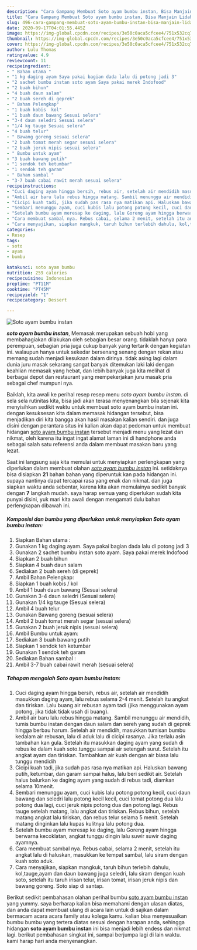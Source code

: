 ```yaml
---
description: "Cara Gampang Membuat Soto ayam bumbu instan, Bisa Manjain Lidah"
title: "Cara Gampang Membuat Soto ayam bumbu instan, Bisa Manjain Lidah"
slug: 496-cara-gampang-membuat-soto-ayam-bumbu-instan-bisa-manjain-lidah
date: 2020-09-17T04:01:55.445Z
image: https://img-global.cpcdn.com/recipes/3e50c0aca5cfcee4/751x532cq70/soto-ayam-bumbu-instan-foto-resep-utama.jpg
thumbnail: https://img-global.cpcdn.com/recipes/3e50c0aca5cfcee4/751x532cq70/soto-ayam-bumbu-instan-foto-resep-utama.jpg
cover: https://img-global.cpcdn.com/recipes/3e50c0aca5cfcee4/751x532cq70/soto-ayam-bumbu-instan-foto-resep-utama.jpg
author: Lulu Thomas
ratingvalue: 4.9
reviewcount: 11
recipeingredient:
- " Bahan utama "
- "1 kg daging ayam Saya pakai bagian dada lalu di potong jadi 3"
- "2 sachet bumbu instan soto ayam Saya pakai merek Indofood"
- "2 buah bihun"
- "4 buah daun salam"
- "2 buah sereh di geprek"
- " Bahan Pelengkap"
- "1 buah kobis  kol"
- "1 buah daun bawang Sesuai selera"
- "3-4 daun seledri Sesuai selera"
- "1/4 kg tauge Sesuai selera"
- "4 buah telur"
- " Bawang goreng sesuai selera"
- "2 buah tomat merah segar sesuai selera"
- "2 buah jeruk nipis sesuai selera"
- " Bumbu untuk ayam"
- "3 buah bawang putih"
- "1 sendok teh ketumbar"
- "1 sendok teh garam"
- " Bahan sambal "
- "3-7 buah cabai rawit merah sesuai selera"
recipeinstructions:
- "Cuci daging ayam hingga bersih, rebus air, setelah air mendidih masukkan daging ayam, lalu rebus selama 2-4 menit. Setelah itu angkat dan tiriskan. Lalu buang air rebusan ayam tadi (jika menggunakan ayam potong, jika tidak tidak usah di buang)."
- "Ambil air baru lalu rebus hingga matang. Sambil menunggu air mendidih, tumis bumbu instan dengan daun salam dan sereh yang sudah di geprek hingga berbau harum. Setelah air mendidih, masukkan tumisan bumbu kedalam air rebusan, lalu di aduk lalu di cicipi rasanya. Jika terlalu asin tambahan kan gula. Setelah itu masukkan daging ayam yang sudah di rebus ke dalam kuah soto.tunggu sampai air setengah surut. Setelah itu angkat ayam dan tiriskan. Tambahkan air kuah dengan air biasa lalu tunggu mendidih"
- "Cicipi kuah tadi, jika sudah pas rasa nya matikan api. Haluskan bawang putih, ketumbar, dan garam sampai halus, lalu beri sedikit air. Setelah halus balurkan ke daging ayam yang sudah di rebus tadi, diamkan selama 10menit."
- "Sembari menunggu ayam, cuci kubis lalu potong potong kecil, cuci daun bawang dan seledri lalu potong kecil kecil, cuci tomat potong dua lalu potong dua lagi, cuci jeruk nipis potong dua dan potong lagi. Rebus tauge setelah matang, lalu angkat dan tiriskan. Rebus bihun, setelah matang angkat lalu tiriskan, dan rebus telur selama 5 menit. Setelah matang dinginkan lalu kupas kulitnya lalu potong dua."
- "Setelah bumbu ayam meresap ke daging, lalu Goreng ayam hingga berwarna kecoklatan, angkat tunggu dingin lalu suwir suwir daging ayamnya."
- "Cara membuat sambal nya. Rebus cabai, selama 2 menit, setelah itu angkat lalu di haluskan, masukkan ke tempat sambal, lalu siram dengan kuah soto aduk."
- "Cara menyajikan, siapkan mangkuk, taruh bihun terlebih dahulu, kol,tauge,ayam dan daun bawang juga seledri, lalu siram dengan kuah soto, setelah itu taruh irisan telur, irisan tomat, irisan jeruk nipis dan bawang goreng. Soto siap di santap."
categories:
- Resep
tags:
- soto
- ayam
- bumbu

katakunci: soto ayam bumbu 
nutrition: 259 calories
recipecuisine: Indonesian
preptime: "PT11M"
cooktime: "PT45M"
recipeyield: "1"
recipecategory: Dessert

---
```



![Soto ayam bumbu instan](https://img-global.cpcdn.com/recipes/3e50c0aca5cfcee4/751x532cq70/soto-ayam-bumbu-instan-foto-resep-utama.jpg)

<b><i>soto ayam bumbu instan</i></b>, Memasak merupakan sebuah hobi yang membahagiakan dilakukan oleh sebagian besar orang. tidaklah hanya para perempuan, sebagian pria juga cukup banyak yang tertarik dengan kegiatan ini. walaupun hanya untuk sekedar bersenang senang dengan rekan atau memang sudah menjadi kesukaan dalam dirinya. tidak asing lagi dalam dunia juru masak sekarang sangat banyak ditemukan laki laki dengan keahlian memasak yang hebat, dan lebih banyak juga kita melihat di berbagai depot dan restaurant yang mempekerjakan juru masak pria sebagai chef mumpuni nya.

Baiklah, kita awali ke perihal resep resep menu <i>soto ayam bumbu instan</i>. di sela sela rutinitas kita, bisa jadi akan terasa menyenangkan bila sejenak kita menyisihkan sedikit waktu untuk membuat soto ayam bumbu instan ini. dengan kesuksesan kita dalam memasak hidangan tersebut, bisa menjadikan diri kita bangga akan hasil masakan kalian sendiri. dan juga disini dengan perantara situs ini kalian akan dapat pedoman untuk membuat hidangan <u>soto ayam bumbu instan</u> tersebut menjadi menu yang lezat dan nikmat, oleh karena itu ingat ingat alamat laman ini di handphone anda sebagai salah satu referensi anda dalam membuat masakan baru yang lezat.




Saat ini langsung saja kita memulai untuk menyiapkan perlengkapan yang diperlukan dalam membuat olahan <u><i>soto ayam bumbu instan</i></u> ini. setidaknya bisa disiapkan <b>21</b> bahan bahan yang diperuntuk kan pada hidangan ini. supaya nantinya dapat tercapai rasa yang enak dan nikmat. dan juga siapkan waktu anda sebentar, karena kita akan memulainya sedikit banyak dengan <b>7</b> langkah mudah. saya harap semua yang diperlukan sudah kita punyai disini, yuk mari kita awali dengan mengamati dulu bahan perlengkapan dibawah ini.

<!--inarticleads1-->

##### Komposisi dan bumbu yang diperlukan untuk menyiapkan Soto ayam bumbu instan:

1. Siapkan  Bahan utama :
1. Gunakan 1 kg daging ayam. Saya pakai bagian dada lalu di potong jadi 3
1. Gunakan 2 sachet bumbu instan soto ayam. Saya pakai merek Indofood
1. Siapkan 2 buah bihun
1. Siapkan 4 buah daun salam
1. Sediakan 2 buah sereh (di geprek)
1. Ambil  Bahan Pelengkap:
1. Siapkan 1 buah kobis / kol
1. Ambil 1 buah daun bawang (Sesuai selera)
1. Gunakan 3-4 daun seledri (Sesuai selera)
1. Gunakan 1/4 kg tauge (Sesuai selera)
1. Ambil 4 buah telur
1. Gunakan  Bawang goreng (sesuai selera)
1. Ambil 2 buah tomat merah segar (sesuai selera)
1. Gunakan 2 buah jeruk nipis (sesuai selera)
1. Ambil  Bumbu untuk ayam:
1. Sediakan 3 buah bawang putih
1. Siapkan 1 sendok teh ketumbar
1. Gunakan 1 sendok teh garam
1. Sediakan  Bahan sambal :
1. Ambil 3-7 buah cabai rawit merah (sesuai selera)




<!--inarticleads2-->

##### Tahapan mengolah Soto ayam bumbu instan:

1. Cuci daging ayam hingga bersih, rebus air, setelah air mendidih masukkan daging ayam, lalu rebus selama 2-4 menit. Setelah itu angkat dan tiriskan. Lalu buang air rebusan ayam tadi (jika menggunakan ayam potong, jika tidak tidak usah di buang).
1. Ambil air baru lalu rebus hingga matang. Sambil menunggu air mendidih, tumis bumbu instan dengan daun salam dan sereh yang sudah di geprek hingga berbau harum. Setelah air mendidih, masukkan tumisan bumbu kedalam air rebusan, lalu di aduk lalu di cicipi rasanya. Jika terlalu asin tambahan kan gula. Setelah itu masukkan daging ayam yang sudah di rebus ke dalam kuah soto.tunggu sampai air setengah surut. Setelah itu angkat ayam dan tiriskan. Tambahkan air kuah dengan air biasa lalu tunggu mendidih
1. Cicipi kuah tadi, jika sudah pas rasa nya matikan api. Haluskan bawang putih, ketumbar, dan garam sampai halus, lalu beri sedikit air. Setelah halus balurkan ke daging ayam yang sudah di rebus tadi, diamkan selama 10menit.
1. Sembari menunggu ayam, cuci kubis lalu potong potong kecil, cuci daun bawang dan seledri lalu potong kecil kecil, cuci tomat potong dua lalu potong dua lagi, cuci jeruk nipis potong dua dan potong lagi. Rebus tauge setelah matang, lalu angkat dan tiriskan. Rebus bihun, setelah matang angkat lalu tiriskan, dan rebus telur selama 5 menit. Setelah matang dinginkan lalu kupas kulitnya lalu potong dua.
1. Setelah bumbu ayam meresap ke daging, lalu Goreng ayam hingga berwarna kecoklatan, angkat tunggu dingin lalu suwir suwir daging ayamnya.
1. Cara membuat sambal nya. Rebus cabai, selama 2 menit, setelah itu angkat lalu di haluskan, masukkan ke tempat sambal, lalu siram dengan kuah soto aduk.
1. Cara menyajikan, siapkan mangkuk, taruh bihun terlebih dahulu, kol,tauge,ayam dan daun bawang juga seledri, lalu siram dengan kuah soto, setelah itu taruh irisan telur, irisan tomat, irisan jeruk nipis dan bawang goreng. Soto siap di santap.




Berikut sedikit pembahasan olahan perihal bumbu <u>soto ayam bumbu instan</u> yang yummy. saya berharap kalian bisa memahami dengan ulasan diatas, dan anda dapat membuat ulang di acara lain untuk di sajikan dalam bermacam acara acara family atau kolega kamu. kalian bisa menyesuaikan bumbu bumbu yang tertera diatas sesuai dengan harapan anda, sehingga hidangan <b>soto ayam bumbu instan</b> ini bisa menjadi lebih endess dan nikmat lagi. berikut pembahasan singkat ini, sampai berjumpa lagi di lain waktu. kami harap hari anda menyenangkan.
